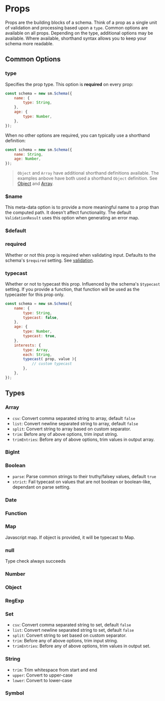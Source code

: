 # Props

Props are the building blocks of a schema. Think of a prop as a single unit of
validation and processing based upon a `type`. Common options are available on
all props. Depending on the type, additional options may be available. Where
available, shorthand syntax allows you to keep your schema more readable.

## Common Options

### type

Specifies the prop type. This option is **required** on every prop:

```javascript
const schema = new sm.Schema({
    name: {
        type: String,
    },
    age: {
        type: Number,
    },
});
```

When no other options are required, you can typically use a shorthand 
definition:

```javascript
const schema = new sm.Schema({
    name: String,
    age: Number,
});
```

> `Object` and `Array` have additional shorthand definitions available. The
examples anbove have both used a shorthand `Object` definition. See [Object](/)
and [Array](/).

### $name

This meta-data option is to provide a more meaningful name to a prop than the
computed path. It doesn't affect functionality. The default `ValidationResult`
uses this option when generating an error map.

### $default

### required

Whether or not this prop is required when validating input. Defaults to the
schema's `$required` setting. See [validation](/).

### typecast

Whether or not to typecast this prop. Influenced by the schema's `$typecast`
setting. If you provide a function,
that function will be used as the typecaster for this prop only.

```javascript
const schema = new sm.Schema({
    name: {
        type: String,
        typecast: false,
    },
    age: {
        type: Number,
        typecast: true,
    },
    interests: {
        type: Array,
        each: String,
        typecast( prop, value ){
            // custom typecast
        },
    },
});
```

## Types

### Array

* `csv`: Convert comma separated string to array, default `false`
* `list`: Convert newline separated string to array, default `false`
* `split`: Convert string to array based on custom separator.
* `trim`: Before any of above options, trim input string.
* `trimEntries`: Before any of above options, trim values in output array.

### BigInt

### Boolean

* `parse`: Parse common strings to their truthy/falsey values, default `true`
* `strict`: Fail typecast on values that are not boolean or boolean-like, dependant on parse setting.

### Date

### Function

### Map

Javascript map. If object is provided, it will be typecast to Map.

### null

Type check always succeeds

### Number

### Object

### RegExp

### Set

* `csv`: Convert comma separated string to set, default `false`
* `list`: Convert newline separated string to set, default `false`
* `split`: Convert string to set based on custom separator.
* `trim`: Before any of above options, trim input string.
* `trimEntries`: Before any of above options, trim values in output set.

### String

* `trim`: Trim whitespace from start and end
* `upper`: Convert to upper-case
* `lower`: Convert to lower-case

### Symbol